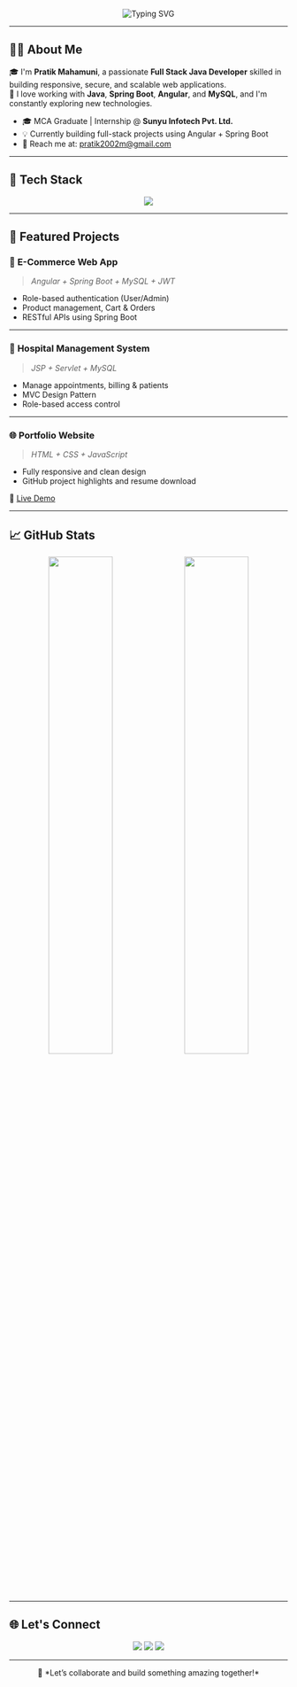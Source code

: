 <!-- Profile README -->

<p align="center">
  <img src="https://readme-typing-svg.demolab.com?font=Fira+Code&size=24&pause=1000&color=8F00FF&center=true&vCenter=true&width=1000&lines=Hi%2C+I'm+Pratik+Mahamuni+%F0%9F%91%8B;Java+%7C+Spring+Boot+%7C+Angular+%7C+MySQL+Developer;Turning+ideas+into+real-world+solutions+%F0%9F%92%A1;Let's+build+clean+and+scalable+apps+together+%F0%9F%9A%80" alt="Typing SVG" />
</p>

---

## 👨‍💻 About Me

🎓 I'm **Pratik Mahamuni**, a passionate **Full Stack Java Developer** skilled in building responsive, secure, and scalable web applications.  
🚀 I love working with **Java**, **Spring Boot**, **Angular**, and **MySQL**, and I'm constantly exploring new technologies.

- 🎓 MCA Graduate | Internship @ **Sunyu Infotech Pvt. Ltd.**
- 💡 Currently building full-stack projects using Angular + Spring Boot
- 📧 Reach me at: [pratik2002m@gmail.com](mailto:pratik2002m@gmail.com)

---

## 🧰 Tech Stack

<p align="center">
  <img src="https://skillicons.dev/icons?i=java,spring,hibernate,mysql,angular,html,css,js,git,github" />
</p>

---

## 💼 Featured Projects

### 🛒 **E-Commerce Web App**  
> *Angular + Spring Boot + MySQL + JWT*

- Role-based authentication (User/Admin)
- Product management, Cart & Orders
- RESTful APIs using Spring Boot  
<!--🔗 [View Repository](https://github.com/Pratik-Mahamuni17/ecommerce-platform)-->

---

### 🏥 **Hospital Management System**  
> *JSP + Servlet + MySQL*

- Manage appointments, billing & patients
- MVC Design Pattern
- Role-based access control  
<!--🔗 [View Repository](https://github.com/Pratik-Mahamuni17/hospital-management)-->

---

### 🌐 **Portfolio Website**  
> *HTML + CSS + JavaScript*

- Fully responsive and clean design
- GitHub project highlights and resume download

🔗 [Live Demo](https://pratik-mahamuni17.github.io/portfolio)

---

## 📈 GitHub Stats

<p align="center">
  <img src="https://github-readme-stats.vercel.app/api?username=Pratik-Mahamuni17&show_icons=true&theme=radical" width="48%" />
  <img src="https://github-readme-streak-stats.herokuapp.com/?user=Pratik-Mahamuni17&theme=radical" width="48%" />
</p>

---

## 🌐 Let's Connect

<p align="center">
  <a href="https://www.linkedin.com/in/pratik-mahamuni-50b7a1236/"><img src="https://img.shields.io/badge/LinkedIn-blue?style=for-the-badge&logo=linkedin" /></a>
  <a href="mailto:pratik2002m@gmail.com"><img src="https://img.shields.io/badge/Gmail-D14836?style=for-the-badge&logo=gmail&logoColor=white" /></a>
  <a href="https://pratik-mahamuni17.github.io/portfolio/"><img src="https://img.shields.io/badge/Portfolio-purple?style=for-the-badge" /></a>
</p>

---

<p align="center">
  🚀 *Let’s collaborate and build something amazing together!*
</p>
